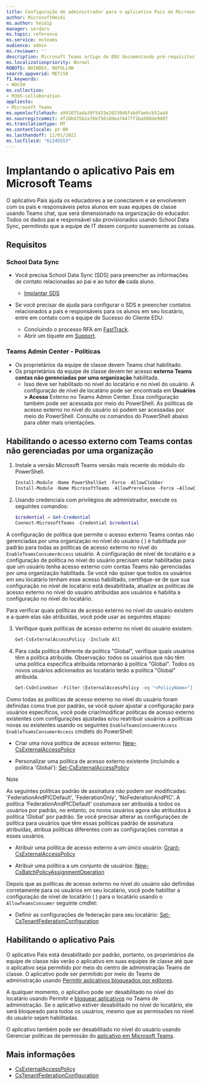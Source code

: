 ```yaml
---
title: Configuração de administrador para o aplicativo Pais do Microsoft EDU Teams
author: MicrosoftHeidi
ms.author: heidip
manager: serdars
ms.topic: reference
ms.service: msteams
audience: admin
ms.reviewer: ''
description: Microsoft Teams artigo do EDU documentando pré-requisitos e configuração para o aplicativo Pais.
ms.localizationpriority: Normal
ROBOTS: NOINDEX, NOFOLLOW
search.appverid: MET150
f1.keywords:
- NOCSH
ms.collection:
- M365-collaboration
appliesto:
- Microsoft Teams
ms.openlocfilehash: a991075ada39f5433e20230d6fabdfaebcb52aa9
ms.sourcegitcommit: df26b435b2a7bb7561ddea74477f1ba988de9d8f
ms.translationtype: MT
ms.contentlocale: pt-BR
ms.lasthandoff: 12/01/2021
ms.locfileid: "61245553"
---
```

# <a name="deploying-the-parents-app-in-microsoft-teams"></a>Implantando o aplicativo Pais em Microsoft Teams

O aplicativo Pais ajuda os educadores a se conectarem e se envolverem com os pais e responsáveis pelos alunos em suas equipes de classe usando Teams chat, que será dimensionado na organização do educador. Todos os dados pai e responsável são provisionados usando School Data Sync, permitindo que a equipe de IT desem conjunto suavemente as coisas.

## <a name="requirements"></a>Requisitos

### <a name="school-data-sync"></a>School Data Sync

- Você precisa School Data Sync (SDS) para preencher as informações de contato relacionadas ao pai e ao tutor **de** cada aluno.
  - [Implantar SDS](/schooldatasync/how-to-deploy-sds-using-sds-v2.1-csv-files)

- Se você precisar de ajuda para configurar o  SDS e preencher contatos relacionados a pais e responsáveis para os alunos em seu locatário, entre em contato com a equipe de Sucesso do Cliente EDU:
  - Concluindo o processo RFA em [FastTrack](https://www.microsoft.com/fasttrack?rtc=1).
  - Abrir um tíquete em [Support](https://aka.ms/sdssupport).

### <a name="teams-admin-center---policies"></a>Teams Admin Center - Políticas

- Os proprietários da equipe de classe devem Teams chat habilitado.
- Os proprietários da equipe de classe devem ter acesso **externo Teams contas não gerenciadas por uma organização** habilitada. 
  - Isso deve ser habilitado no nível do locatário e no nível do usuário. A configuração de nível de locatário pode ser encontrada em **Usuários > Acesso** Externo no Teams Admin Center. Essa configuração também pode ser acessada por meio do PowerShell. As políticas de acesso externo no nível do usuário só podem ser acessadas por meio do PowerShell. Consulte os comandos do PowerShell abaixo para obter mais orientações.

## <a name="enabling-external-access-with-teams-accounts-not-managed-by-an-organization"></a>Habilitando o acesso externo com Teams contas não gerenciadas por uma organização

1. Instale a versão Microsoft Teams versão mais recente do módulo do PowerShell.

    ```powershell
    Install-Module -Name PowerShellGet -Force -AllowClobber
    Install-Module -Name MicrosoftTeams -AllowPrerelease -Force –AllowClobber
    ```
    
2. Usando credenciais com privilégios de administrador, execute os seguintes comandos:

    ```powershell
    $credential = Get-Credential
    Connect-MicrosoftTeams -Credential $credential
    ```

A configuração de política que permite o acesso externo Teams contas não gerenciadas por uma organização no nível do usuário ( ) é habilitada por padrão para todas as políticas de acesso externo no nível do `EnableTeamsConsumerAccess` usuário. A configuração de nível de locatário e a configuração de política no nível do usuário precisam estar habilitadas para que um usuário tenha acesso externo com contas Teams não gerenciadas por uma organização habilitada. Se você não quiser que todos os usuários em seu locatário tenham esse acesso habilitado, certifique-se de que sua configuração no nível de locatário está desabilitada, atualize as políticas de acesso externo no nível do usuário atribuídas aos usuários e habilita a configuração no nível do locatário.

Para verificar quais políticas de acesso externo no nível do usuário existem e a quem elas são atribuídas, você pode usar as seguintes etapas:
    
3. Verifique quais políticas de acesso externo no nível do usuário existem.

    ```powershell
    Get-CsExternalAccessPolicy -Include All
    ```

4. Para cada política diferente da política "Global", verifique quais usuários têm a política atribuída. Observação: todos os usuários que não têm uma política específica atribuída retornarão à política "Global". Todos os novos usuários adicionados ao locatário terão a política "Global" atribuída.

    ```powershell
    Get-CsOnlineUser -Filter {ExternalAccessPolicy -eq "<PolicyName>"} | Select-Object DisplayName,ObjectId,UserPrincipalName
    ```

Como todas as políticas de acesso externo no nível do usuário foram definidas como true por padrão, se você quiser ajustar a configuração para usuários específicos, você pode criar/modificar políticas de acesso externo existentes com configurações ajustadas e/ou reatribuir usuários a políticas novas ou existentes usando os seguintes `EnableTeamsConsumerAccess` `EnableTeamsConsumerAccess` cmdlets do PowerShell:

- Criar uma nova política de acesso externo: [New-CsExternalAccessPolicy](/powershell/module/skype/new-csexternalaccesspolicy)

- Personalizar uma política de acesso externo existente (incluindo a política 'Global'): [Set-CsExternalAccessPolicy](/powershell/module/skype/set-csexternalaccesspolicy)

> [!NOTE]
> As seguintes políticas padrão de assinatura não podem ser modificadas: 'FederationAndPICDefault', 'FederationOnly', 'NoFederationAndPIC'. A política 'FederationAndPICDefault' costumava ser atribuída a todos os usuários por padrão, no entanto, os novos usuários agora são atribuídos à política 'Global' por padrão. Se você precisar alterar as configurações de política para usuários que têm essas políticas padrão de assinatura atribuídas, atribua políticas diferentes com as configurações corretas a esses usuários.

- Atribuir uma política de acesso externo a um único usuário: [Grant-CsExternalAccessPolicy](/powershell/module/skype/grant-csexternalaccesspolicy)

- Atribuir uma política a um conjunto de usuários: [New-CsBatchPolicyAssignmentOperation](/powershell/module/skype/new-csbatchpolicyassignmentoperation)

Depois que as políticas de acesso externo no nível do usuário são definidas corretamente para os usuários em seu locatário, você pode habilitar a configuração de nível de locatário ( ) para o locatário usando o `AllowTeamsConsumer` seguinte cmdlet:

- Definir as configurações de federação para seu locatário: [Set-CsTenantFederationConfiguration](/powershell/module/skype/set-cstenantfederationconfiguration)

## <a name="enabling-the-parents-app"></a>Habilitando o aplicativo Pais

O aplicativo Pais está desabilitado por padrão, portanto, os proprietários da equipe de classe não verão o aplicativo em suas equipes de classe até que o aplicativo seja permitido por meio do centro de administração Teams de classe. O aplicativo pode ser permitido por meio do Teams de administração usando [Permitir aplicativos bloqueados por editores](manage-apps.md#apps-blocked-by-publishers).

A qualquer momento, o aplicativo pode ser desabilitado no nível do locatário usando Permitir e [bloquear aplicativos](manage-apps.md#allow-and-block-apps) no Teams de administração. Se o aplicativo estiver desabilitado no nível do locatário, ele será bloqueado para todos os usuários, mesmo que as permissões no nível do usuário sejam habilitadas.

O aplicativo também pode ser desabilitado no nível do usuário usando Gerenciar políticas de permissão do [aplicativo em Microsoft Teams](teams-app-permission-policies.md).

## <a name="more-information"></a>Mais informações

- [CsExternalAccessPolicy](/powershell/module/skype/set-csexternalaccesspolicy)
- [CsTenantFederationConfiguration](/powershell/module/skype/set-cstenantfederationconfiguration)

